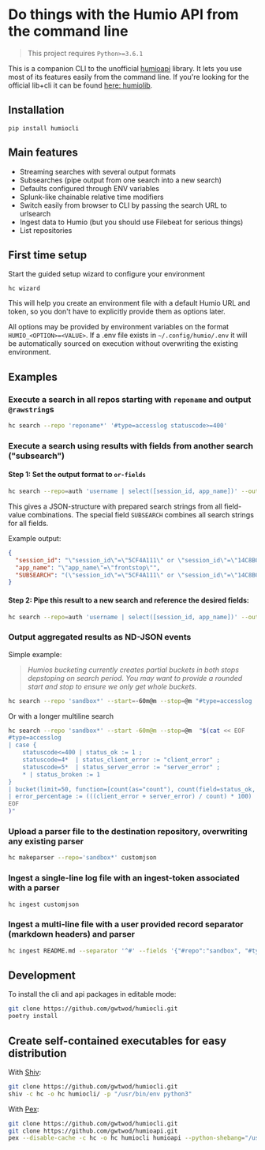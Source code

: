 # Do things with the Humio API from the command line

> This project requires `Python>=3.6.1`

This is a companion CLI to the unofficial [humioapi](https://github.com/gwtwod/humioapi) library. It lets you use most of its features easily from the command line. If you're looking for the official lib+cli it can be found [here: humiolib](https://github.com/humio/python-humio).

## Installation

    pip install humiocli

## Main features

* Streaming searches with several output formats
* Subsearches (pipe output from one search into a new search)
* Defaults configured through ENV variables
* Splunk-like chainable relative time modifiers
* Switch easily from browser to CLI by passing the search URL to urlsearch
* Ingest data to Humio (but you should use Filebeat for serious things)
* List repositories

## First time setup

Start the guided setup wizard to configure your environment

    hc wizard

This will help you create an environment file with a default Humio URL and token, so you don't have to explicitly provide them as options later.

All options may be provided by environment variables on the format
`HUMIO_<OPTION>=<VALUE>`. If a .env file exists in `~/.config/humio/.env` it
will be automatically sourced on execution without overwriting the
existing environment.

## Examples

### Execute a search in all repos starting with `reponame` and output `@rawstring`s

```bash
hc search --repo 'reponame*' '#type=accesslog statuscode>=400'
```

### Execute a search using results with fields from another search ("subsearch")

#### Step 1: Set the output format to `or-fields`

```bash
hc search --repo=auth 'username | select([session_id, app_name])' --outformat=or-fields | jq '.'
```

This gives a JSON-structure with prepared search strings from all field-value combinations. The special field `SUBSEARCH` combines all search strings for all fields.

Example output:

```json
{
  "session_id": "\"session_id\"=\"5CF4A111\" or \"session_id\"=\"14C8BCEA\"",
  "app_name": "\"app_name\"=\"frontstop\"",
  "SUBSEARCH": "(\"session_id\"=\"5CF4A111\" or \"session_id\"=\"14C8BCEA\") and (\"app_name\"=\"frontstop\")"
}
```

#### Step 2: Pipe this result to a new search and reference the desired fields:

```bash
hc search --repo=auth 'username | select([session_id, app_name])' --outformat=or-fields | hc --repo=frontstop '#type=accesslog {{session_id}}'
```

### Output aggregated results as ND-JSON events

Simple example:

> _Humios bucketing currently creates partial buckets in both stops depstoping on search period. You may want to provide a rounded start and stop to ensure we only get whole buckets._

```bash
hc search --repo 'sandbox*' --start=-60m@m --stop=@m "#type=accesslog | timechart(span=1m, series=statuscode)"
```

Or with a longer multiline search

```bash
hc search --repo 'sandbox*' --start -60m@m --stop=@m  "$(cat << EOF
#type=accesslog
| case {
    statuscode<=400 | status_ok := 1 ;
    statuscode=4*  | status_client_error := "client_error" ;
    statuscode=5*  | status_server_error := "server_error" ;
    * | status_broken := 1
}
| bucket(limit=50, function=[count(as="count"), count(field=status_ok, as="ok"), count(field=status_client_error, as="client_error"), count(field=status_server_error, as="server_error")])
| error_percentage := (((client_error + server_error) / count) * 100)
EOF
)"
```

### Upload a parser file to the destination repository, overwriting any existing parser

```bash
hc makeparser --repo='sandbox*' customjson
```

### Ingest a single-line log file with an ingest-token associated with a parser

```bash
hc ingest customjson
```

### Ingest a multi-line file with a user provided record separator (markdown headers) and parser

```bash
hc ingest README.md --separator '^#' --fields '{"#repo":"sandbox", "#type":"markdown", "@host":"localhost"}'
```

## Development

To install the cli and api packages in editable mode:

```bash
git clone https://github.com/gwtwod/humiocli.git
poetry install
```

## Create self-contained executables for easy distribution

With [Shiv](https://github.com/linkedin/shiv):

```bash
git clone https://github.com/gwtwod/humiocli.git
shiv -c hc -o hc humiocli/ -p "/usr/bin/env python3"
```

With [Pex](https://github.com/pantsbuild/pex):

```bash
git clone https://github.com/gwtwod/humiocli.git
git clone https://github.com/gwtwod/humioapi.git
pex --disable-cache -c hc -o hc humiocli humioapi --python-shebang="/usr/bin/env python3"
```
